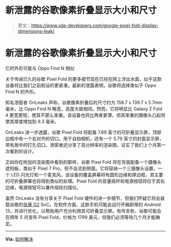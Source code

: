 # 新泄露的谷歌像素折叠显示大小和尺寸

> 原文：<https://www.xda-developers.com/google-pixel-fold-display-dimensions-leak/>

# 新泄露的谷歌像素折叠显示大小和尺寸

它的外形可能与 Oppo Find N 相似

关于传闻已久的谷歌 Pixel Fold 的更多细节现在已经在网上浮出水面，似乎这款设备将比我们之前假设的更紧凑。最新的泄露表明，谷歌将选择类似于 Oppo Find N 的外形。

知名泄密者 OnLeaks 声称，谷歌像素折叠后的尺寸约为 158.7 x 139.7 x 5.7mm 毫米，比 Oppo Find N 略宽，高度大致相同。然而，它将明显比 Galaxy Z Fold 4 更宽更短，使其不那么笨重。该设备也将比两者更薄，但其笨重的摄像头凸起将使其厚度增加到 8.3 毫米。

OnLeaks 进一步透露，谷歌 Pixel Fold 将配备 7.69 英寸的可折叠显示屏，顶部边框中有一个右对齐的切口，用于自拍相机，还有一个 5.79 英寸的封面显示屏，带有居中的打孔切口。泄密者还分享了高分辨率的渲染图，证实了我们上个月第一次看到的设计。

正如你在附加的渲染图中看到的那样，谷歌 Pixel Fold 将在背面配备一个摄像头遮阳板，类似于 Pixel 7 Pro，但不会流到侧面。它将容纳一个三摄像头设置，一个 LED 闪光灯和一个麦克风。该设备的覆盖屏幕将有圆形边缘和厚边框，其主要的可折叠屏幕也将得到类似的处理。Pixel Fold 的音量摇杆和电源按钮将位于其右边缘，电源按钮可以兼作指纹扫描仪。

虽然 OnLeaks 没有分享关于 Pixel Fold 硬件的进一步细节，但我们怀疑它将会装载谷歌的[张量 G2](https://www.xda-developers.com/google-tensor-g2/) SoC。在软件方面，这款手机可能会运行开箱即用的 Android 13，并进行优化，以帮助用户充分利用其可折叠显示屏。有传言称，谷歌可能会在明年 5 月宣布 Pixel Fold，价格为 1799 美元，但我们必须等待几个月才能确定。

* * *

**Via:** [如何解决](https://www.howtoisolve.com/all-about-google-pixel-fold-leaks-renders/)